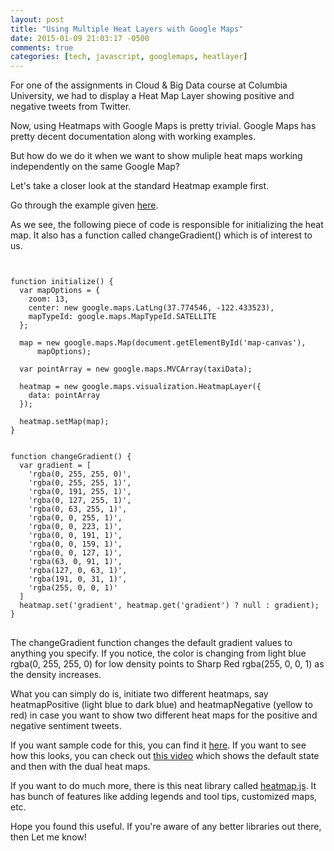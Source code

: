 ```yaml
---
layout: post
title: "Using Multiple Heat Layers with Google Maps"
date: 2015-01-09 21:03:17 -0500
comments: true
categories: [tech, javascript, googlemaps, heatlayer]
---
```


<p>For one of the assignments in Cloud &amp; Big Data course at Columbia University, we had to display a Heat Map Layer showing positive and negative tweets from Twitter.  </p>
<p> Now, using Heatmaps with Google Maps is pretty trivial. Google Maps has pretty decent documentation along with working examples. </p>

<p>But how do we do it when we want to show muliple heat maps working independently on the same Google Map?</p>

<!--more-->

<p> Let's take a closer look at the standard Heatmap example first. </p>
Go through the example given <a href="https://developers.google.com/maps/documentation/javascript/examples/layer-heatmap" title="Heatmaps examples">here</a>.

<p>As we see, the following piece of code is responsible for initializing the heat map. It also has a function called changeGradient() which is of interest to us. </p>

<pre>
<code class="javascript">

function initialize() {
  var mapOptions = {
    zoom: 13,
    center: new google.maps.LatLng(37.774546, -122.433523),
    mapTypeId: google.maps.MapTypeId.SATELLITE
  };

  map = new google.maps.Map(document.getElementById('map-canvas'),
      mapOptions);

  var pointArray = new google.maps.MVCArray(taxiData);

  heatmap = new google.maps.visualization.HeatmapLayer({
    data: pointArray
  });

  heatmap.setMap(map);
}


function changeGradient() {
  var gradient = [
    'rgba(0, 255, 255, 0)',
    'rgba(0, 255, 255, 1)',
    'rgba(0, 191, 255, 1)',
    'rgba(0, 127, 255, 1)',
    'rgba(0, 63, 255, 1)',
    'rgba(0, 0, 255, 1)',
    'rgba(0, 0, 223, 1)',
    'rgba(0, 0, 191, 1)',
    'rgba(0, 0, 159, 1)',
    'rgba(0, 0, 127, 1)',
    'rgba(63, 0, 91, 1)',
    'rgba(127, 0, 63, 1)',
    'rgba(191, 0, 31, 1)',
    'rgba(255, 0, 0, 1)'
  ]
  heatmap.set('gradient', heatmap.get('gradient') ? null : gradient);
}
</code> 
</pre>

<p>The changeGradient function changes the default gradient values to anything you specify. If you notice, the color is changing from light blue rgba(0, 255, 255, 0) for low density points to Sharp Red rgba(255, 0, 0, 1) as the density increases. 
</p>

<p>What you can simply do is, initiate two different heatmaps, say heatmapPositive (light blue to dark blue) and heatmapNegative (yellow to red) in case you want to show two different heat maps for the positive and negative sentiment tweets. </p>

<p>If you want sample code for this, you can find it <a href="https://github.com/BhavdeepSethi/cloudBigData/blob/master/twitterMapSource/twitMap.js" title="Github Link" >here</a>.  If you want to see how this looks, you can check out <a href="https://www.youtube.com/watch?v=9Qv7F_43dOk" >this video</a> which shows the default state and then with the dual heat maps. </p>


<p> If you want to do much more, there is this neat library called <a href="http://www.patrick-wied.at/static/heatmapjs/" title="heatmap.js">heatmap.js</a>. It has bunch of features like adding legends and tool tips, customized maps, etc. 
</p>

<p> Hope you found this useful. If you're aware of any better libraries out there, then Let me know!</p>




